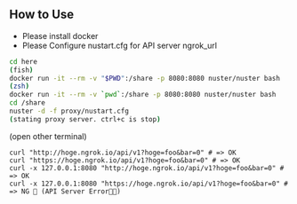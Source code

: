 ## How to Use
- Please install docker
- Please Configure nustart.cfg for API server ngrok_url
```bash
cd here
(fish)
docker run -it --rm -v "$PWD":/share -p 8080:8080 nuster/nuster bash
(zsh)
docker run -it --rm -v `pwd`:/share -p 8080:8080 nuster/nuster bash
cd /share
nuster -d -f proxy/nustart.cfg
(stating proxy server. ctrl+c is stop)
```
(open other terminal)
```
curl "http://hoge.ngrok.io/api/v1?hoge=foo&bar=0" # => OK
curl "https://hoge.ngrok.io/api/v1?hoge=foo&bar=0" # => OK
curl -x 127.0.0.1:8080 "http://hoge.ngrok.io/api/v1?hoge=foo&bar=0" # => OK
curl -x 127.0.0.1:8080 "https://hoge.ngrok.io/api/v1?hoge=foo&bar=0" # => NG 🤔 (API Server Error🤔🤔)
```
